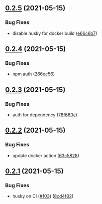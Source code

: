 ## [0.2.5](https://github.com/EddieHubCommunity/api/compare/v0.2.4...v0.2.5) (2021-05-15)


### Bug Fixes

* disable husky for docker build ([e66c6b7](https://github.com/EddieHubCommunity/api/commit/e66c6b7c5925a975062a2a3aa0291cf1a34fd7b8))



## [0.2.4](https://github.com/EddieHubCommunity/api/compare/v0.2.3...v0.2.4) (2021-05-15)


### Bug Fixes

* npm auth ([266ec56](https://github.com/EddieHubCommunity/api/commit/266ec560fe6031670fd3dd98c3e5af978cbcf260))



## [0.2.3](https://github.com/EddieHubCommunity/api/compare/v0.2.2...v0.2.3) (2021-05-15)


### Bug Fixes

* auth for dependency ([78f660c](https://github.com/EddieHubCommunity/api/commit/78f660c67752b0d0a3acac580f47925adb1f4fe9))



## [0.2.2](https://github.com/EddieHubCommunity/api/compare/v0.2.1...v0.2.2) (2021-05-15)


### Bug Fixes

* update docker action ([63c5828](https://github.com/EddieHubCommunity/api/commit/63c5828e32fa087aa1ec01858090147d56ba04ab))



## [0.2.1](https://github.com/EddieHubCommunity/api/compare/v0.2.0...v0.2.1) (2021-05-15)


### Bug Fixes

* husky on CI ([#103](https://github.com/EddieHubCommunity/api/issues/103)) ([8cd4f82](https://github.com/EddieHubCommunity/api/commit/8cd4f820aae744541f90e59cf73f0b7d1914376b))



